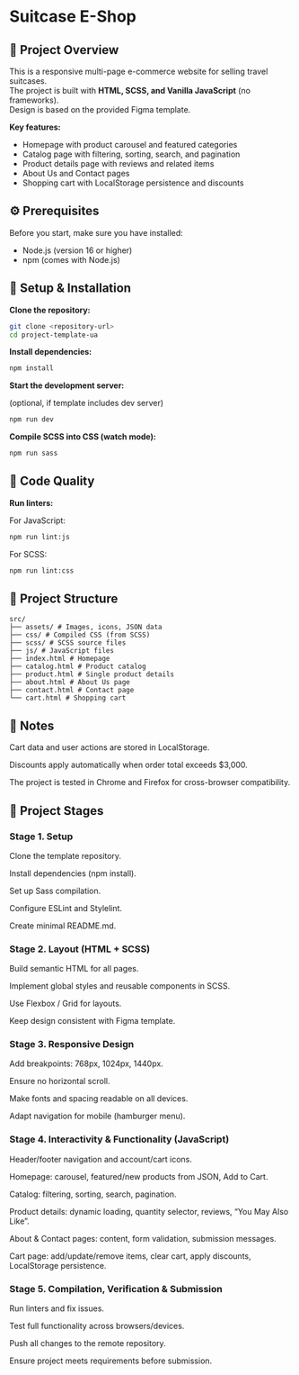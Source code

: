 # Suitcase E-Shop

## 📖 Project Overview

This is a responsive multi-page e-commerce website for selling travel suitcases.  
The project is built with **HTML, SCSS, and Vanilla JavaScript** (no frameworks).  
Design is based on the provided Figma template.

**Key features:**

- Homepage with product carousel and featured categories
- Catalog page with filtering, sorting, search, and pagination
- Product details page with reviews and related items
- About Us and Contact pages
- Shopping cart with LocalStorage persistence and discounts

## ⚙️ Prerequisites

Before you start, make sure you have installed:

- Node.js (version 16 or higher)
- npm (comes with Node.js)

## 🚀 Setup & Installation

**Clone the repository:**

```bash
git clone <repository-url>
cd project-template-ua
```

**Install dependencies:**

```bash
npm install
```

**Start the development server:**

(optional, if template includes dev server)

```bash
npm run dev
```

**Compile SCSS into CSS (watch mode):**

```bash
npm run sass
```

## 🧹 Code Quality

**Run linters:**

For JavaScript:

```bash
npm run lint:js
```

For SCSS:

```bash
npm run lint:css
```

## 📂 Project Structure

```text
src/
├── assets/ # Images, icons, JSON data
├── css/ # Compiled CSS (from SCSS)
├── scss/ # SCSS source files
├── js/ # JavaScript files
├── index.html # Homepage
├── catalog.html # Product catalog
├── product.html # Single product details
├── about.html # About Us page
├── contact.html # Contact page
└── cart.html # Shopping cart
```

## 📝 Notes

Cart data and user actions are stored in LocalStorage.

Discounts apply automatically when order total exceeds $3,000.

The project is tested in Chrome and Firefox for cross-browser compatibility.

## 📌 Project Stages

### Stage 1. Setup

Clone the template repository.

Install dependencies (npm install).

Set up Sass compilation.

Configure ESLint and Stylelint.

Create minimal README.md.

### Stage 2. Layout (HTML + SCSS)

Build semantic HTML for all pages.

Implement global styles and reusable components in SCSS.

Use Flexbox / Grid for layouts.

Keep design consistent with Figma template.

### Stage 3. Responsive Design

Add breakpoints: 768px, 1024px, 1440px.

Ensure no horizontal scroll.

Make fonts and spacing readable on all devices.

Adapt navigation for mobile (hamburger menu).

### Stage 4. Interactivity & Functionality (JavaScript)

Header/footer navigation and account/cart icons.

Homepage: carousel, featured/new products from JSON, Add to Cart.

Catalog: filtering, sorting, search, pagination.

Product details: dynamic loading, quantity selector, reviews, “You May Also Like”.

About & Contact pages: content, form validation, submission messages.

Cart page: add/update/remove items, clear cart, apply discounts, LocalStorage persistence.

### Stage 5. Compilation, Verification & Submission

Run linters and fix issues.

Test full functionality across browsers/devices.

Push all changes to the remote repository.

Ensure project meets requirements before submission.
